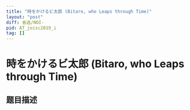 ```yaml
---
title: "時をかけるビ太郎 (Bitaro, who Leaps through Time)"
layout: "post"
diff: 省选/NOI-
pid: AT_joisc2019_i
tag: []
---
```


# 時をかけるビ太郎 (Bitaro, who Leaps through Time)

## 题目描述

[problemUrl]: https://atcoder.jp/contests/joisc2019/tasks/joisc2019_i



